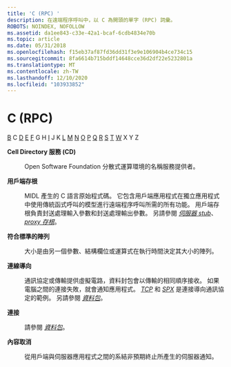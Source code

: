 ```yaml
---
title: 'C (RPC) '
description: 在遠端程序呼叫中，以 C 為開頭的單字 (RPC) 詞彙。
ROBOTS: NOINDEX, NOFOLLOW
ms.assetid: da1ee843-c33e-42a1-bcaf-6cdb4834e70b
ms.topic: article
ms.date: 05/31/2018
ms.openlocfilehash: f15eb37af87fd36dd31f3e9e106904b4ce734c15
ms.sourcegitcommit: 8fa6614b715bddf14648cce36d2df22e5232801a
ms.translationtype: MT
ms.contentlocale: zh-TW
ms.lasthandoff: 12/10/2020
ms.locfileid: "103933852"
---
```

# <a name="c-rpc"></a>C (RPC) 

[](a-glos.md) [B](b-glos.md) [](v-glos.md) C [D](d-glos.md) [E](e-glos.md) [F](f-glos.md) G H [I](i-glos.md) J K [L](l-glos.md) [M](m-glos.md) [N](n-glos.md) [O](o-glos.md) [P](p-glos.md) [Q](q.md) [R](r-glos.md) [S](s-glos.md) [T](t-glos.md) [](u-glos.md) [W](w-glos.md) X Y Z

<dl> <dt>

<span id="_rpc_cds_glos"></span><span id="_RPC_CDS_GLOS"></span>**Cell Directory 服務 (CD)**
</dt> <dd>

Open Software Foundation 分散式運算環境的名稱服務提供者。

</dd> <dt>

<span id="_rpc_client_stub_glos"></span><span id="_RPC_CLIENT_STUB_GLOS"></span>**用戶端存根**
</dt> <dd>

MIDL 產生的 C 語言原始程式碼。 它包含用戶端應用程式在獨立應用程式中使用傳統函式呼叫的模型進行遠端程序呼叫所需的所有功能。 用戶端存根負責封送處理輸入參數和封送處理輸出參數。 另請參閱 [*伺服器 stub*](s-glos.md)、 [*proxy 存根*](p-glos.md)。

</dd> <dt>

<span id="_rpc_conformant_array_glos"></span><span id="_RPC_CONFORMANT_ARRAY_GLOS"></span>**符合標準的陣列**
</dt> <dd>

大小是由另一個參數、結構欄位或運算式在執行時間決定其大小的陣列。

</dd> <dt>

<span id="_rpc_connection_oriented_glos"></span><span id="_RPC_CONNECTION_ORIENTED_GLOS"></span>**連線導向**
</dt> <dd>

通訊協定或傳輸提供虛擬電路，資料封包會以傳輸的相同順序接收。 如果電腦之間的連接失敗，就會通知應用程式。 [*TCP*](t-glos.md) 和 [*SPX*](s-glos.md) 是連接導向通訊協定的範例。 另請參閱 [*資料包*](d-glos.md)。

</dd> <dt>

<span id="_rpc_connectionless_glos"></span><span id="_RPC_CONNECTIONLESS_GLOS"></span>**連接**
</dt> <dd>

請參閱 [*資料包*](d-glos.md)。

</dd> <dt>

<span id="_rpc_context_rundown_glos"></span><span id="_RPC_CONTEXT_RUNDOWN_GLOS"></span>**內容取消**
</dt> <dd>

從用戶端與伺服器應用程式之間的系結非預期終止所產生的伺服器通知。

</dd> </dl>

 

 





